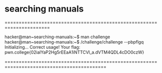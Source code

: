 # searching manuals
======================================================================

hacker@man~searching-manuals:~$ man challenge
hacker@man~searching-manuals:~$ /challenge/challenge --pbpflgq
Initializing...
Correct usage! Your flag: pwn.college{02ialYaP2Hg5rEEaA1iNTTCVl_a.dVTM4QDL4cDO0czW}

==========================================================================================
